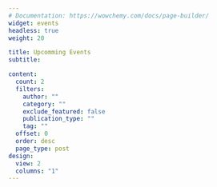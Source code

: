 ```yaml
---
# Documentation: https://wowchemy.com/docs/page-builder/
widget: events
headless: true
weight: 20

title: Upcomming Events
subtitle:

content:
  count: 2
  filters:
    author: ""
    category: ""
    exclude_featured: false
    publication_type: ""
    tag: ""
  offset: 0
  order: desc
  page_type: post
design:
  view: 2
  columns: "1"
---
```

